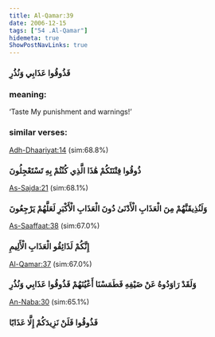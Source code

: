 ```yaml
---
title: Al-Qamar:39
date: 2006-12-15
tags: ["54 .Al-Qamar"]
hidemeta: true 
ShowPostNavLinks: true 
---
```

### فَذُوقُوا عَذَابِي وَنُذُرِ
### meaning: 
‘Taste My punishment and warnings!’
### similar verses: 

[Adh-Dhaariyat:14](/51/14) (sim:68.8%)

### ذُوقُوا فِتْنَتَكُمْ هَٰذَا الَّذِي كُنْتُمْ بِهِ تَسْتَعْجِلُونَ

[As-Sajda:21](/32/21) (sim:68.1%)

### وَلَنُذِيقَنَّهُمْ مِنَ الْعَذَابِ الْأَدْنَىٰ دُونَ الْعَذَابِ الْأَكْبَرِ لَعَلَّهُمْ يَرْجِعُونَ

[As-Saaffaat:38](/37/38) (sim:67.0%)

### إِنَّكُمْ لَذَائِقُو الْعَذَابِ الْأَلِيمِ

[Al-Qamar:37](/54/37) (sim:67.0%)

### وَلَقَدْ رَاوَدُوهُ عَنْ ضَيْفِهِ فَطَمَسْنَا أَعْيُنَهُمْ فَذُوقُوا عَذَابِي وَنُذُرِ

[An-Naba:30](/78/30) (sim:65.1%)

### فَذُوقُوا فَلَنْ نَزِيدَكُمْ إِلَّا عَذَابًا
